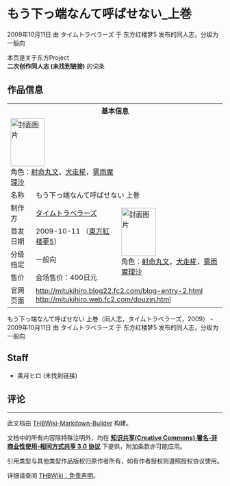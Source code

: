 # もう下っ端なんて呼ばせない_上巻

<!-- source html: G:\repos\THBWiki-Markdown-Builder\THBWikiMarkdown\Temp\main\2\21\ns0%3A%E3%82%82%E3%81%86%E4%B8%8B%E3%81%A3%E7%AB%AF%E3%81%AA%E3%82%93%E3%81%A6%E5%91%BC%E3%81%B0%E3%81%9B%E3%81%AA%E3%81%84_%E4%B8%8A%E5%B7%BB.html -->

2009年10月11日 由 タイムトラベラーズ 于 东方红楼梦5 发布的同人志，分级为 一般向

本页是关于东方Project  
 **二次创作同人志 (未找到链接)** 的词条
## 作品信息

<table><tbody><tr><th colspan="3">基本信息</th></tr><tr><td class="cover-artwork-mobile" colspan="2"><a href="./文件-もう下っ端なんて呼ばせない_上巻封面.jpg.md" class="image" title="封面图片"><img alt="封面图片" src="https://upload.thwiki.cc/thumb/b/bd/%E3%82%82%E3%81%86%E4%B8%8B%E3%81%A3%E7%AB%AF%E3%81%AA%E3%82%93%E3%81%A6%E5%91%BC%E3%81%B0%E3%81%9B%E3%81%AA%E3%81%84_%E4%B8%8A%E5%B7%BB%E5%B0%81%E9%9D%A2.jpg/80px-%E3%82%82%E3%81%86%E4%B8%8B%E3%81%A3%E7%AB%AF%E3%81%AA%E3%82%93%E3%81%A6%E5%91%BC%E3%81%B0%E3%81%9B%E3%81%AA%E3%81%84_%E4%B8%8A%E5%B7%BB%E5%B0%81%E9%9D%A2.jpg" decoding="async" loading="lazy" width="80" height="112" srcset="https://upload.thwiki.cc/thumb/b/bd/%E3%82%82%E3%81%86%E4%B8%8B%E3%81%A3%E7%AB%AF%E3%81%AA%E3%82%93%E3%81%A6%E5%91%BC%E3%81%B0%E3%81%9B%E3%81%AA%E3%81%84_%E4%B8%8A%E5%B7%BB%E5%B0%81%E9%9D%A2.jpg/120px-%E3%82%82%E3%81%86%E4%B8%8B%E3%81%A3%E7%AB%AF%E3%81%AA%E3%82%93%E3%81%A6%E5%91%BC%E3%81%B0%E3%81%9B%E3%81%AA%E3%81%84_%E4%B8%8A%E5%B7%BB%E5%B0%81%E9%9D%A2.jpg 1.5x, https://upload.thwiki.cc/b/bd/%E3%82%82%E3%81%86%E4%B8%8B%E3%81%A3%E7%AB%AF%E3%81%AA%E3%82%93%E3%81%A6%E5%91%BC%E3%81%B0%E3%81%9B%E3%81%AA%E3%81%84_%E4%B8%8A%E5%B7%BB%E5%B0%81%E9%9D%A2.jpg 2x" data-file-width="151" data-file-height="211"></a><div class="cover-char">角色：<a href="./射命丸文.md" title="射命丸文">射命丸文</a>，<a href="./犬走椛.md" title="犬走椛">犬走椛</a>，<a href="./雾雨魔理沙.md" title="雾雨魔理沙">雾雨魔理沙</a></div></td>
</tr><tr><td class="label">名称</td><td colspan="2"> もう下っ端なんて呼ばせない 上巻 </td></tr><tr><td class="label">制作方</td><td><a href="./タイムトラベラーズ.md" title="タイムトラベラーズ">タイムトラベラーズ</a></td><td class="cover-artwork" rowspan="4" style="min-width:112px;"><a href="./文件-もう下っ端なんて呼ばせない_上巻封面.jpg.md" class="image" title="封面图片"><img alt="封面图片" src="https://upload.thwiki.cc/thumb/b/bd/%E3%82%82%E3%81%86%E4%B8%8B%E3%81%A3%E7%AB%AF%E3%81%AA%E3%82%93%E3%81%A6%E5%91%BC%E3%81%B0%E3%81%9B%E3%81%AA%E3%81%84_%E4%B8%8A%E5%B7%BB%E5%B0%81%E9%9D%A2.jpg/80px-%E3%82%82%E3%81%86%E4%B8%8B%E3%81%A3%E7%AB%AF%E3%81%AA%E3%82%93%E3%81%A6%E5%91%BC%E3%81%B0%E3%81%9B%E3%81%AA%E3%81%84_%E4%B8%8A%E5%B7%BB%E5%B0%81%E9%9D%A2.jpg" decoding="async" loading="lazy" width="80" height="112" srcset="https://upload.thwiki.cc/thumb/b/bd/%E3%82%82%E3%81%86%E4%B8%8B%E3%81%A3%E7%AB%AF%E3%81%AA%E3%82%93%E3%81%A6%E5%91%BC%E3%81%B0%E3%81%9B%E3%81%AA%E3%81%84_%E4%B8%8A%E5%B7%BB%E5%B0%81%E9%9D%A2.jpg/120px-%E3%82%82%E3%81%86%E4%B8%8B%E3%81%A3%E7%AB%AF%E3%81%AA%E3%82%93%E3%81%A6%E5%91%BC%E3%81%B0%E3%81%9B%E3%81%AA%E3%81%84_%E4%B8%8A%E5%B7%BB%E5%B0%81%E9%9D%A2.jpg 1.5x, https://upload.thwiki.cc/b/bd/%E3%82%82%E3%81%86%E4%B8%8B%E3%81%A3%E7%AB%AF%E3%81%AA%E3%82%93%E3%81%A6%E5%91%BC%E3%81%B0%E3%81%9B%E3%81%AA%E3%81%84_%E4%B8%8A%E5%B7%BB%E5%B0%81%E9%9D%A2.jpg 2x" data-file-width="151" data-file-height="211"></a><div class="cover-char">角色：<a href="./射命丸文.md" title="射命丸文">射命丸文</a>，<a href="./犬走椛.md" title="犬走椛">犬走椛</a>，<a href="./雾雨魔理沙.md" title="雾雨魔理沙">雾雨魔理沙</a></div></td>
</tr><tr><td class="label">首发日期</td><td>2009-10-11&#160;（<a href="/展会作品列表?e=%E4%B8%9C%E6%96%B9%E7%BA%A2%E6%A5%BC%E6%A2%A6%235">東方紅楼夢5</a>）</td></tr><tr><td class="label">分级指定</td><td>一般向</td></tr><tr><td class="label">售价</td><td>会场售价：400日元</td></tr>
<tr><td class="label">官网页面</td><td colspan="2"><a rel="nofollow" class="external free" href="http://mitukihiro.blog22.fc2.com/blog-entry-2.html">http://mitukihiro.blog22.fc2.com/blog-entry-2.html</a><br><a rel="nofollow" class="external free" href="http://mitukihiro.web.fc2.com/douzin.html">http://mitukihiro.web.fc2.com/douzin.html</a></td></tr></tbody></table>

もう下っ端なんて呼ばせない 上巻（同人志，タイムトラベラーズ，2009） - 2009年10月11日 由 タイムトラベラーズ 于 东方红楼梦5 发布的同人志，分级为 一般向
## Staff
- 美月ヒロ (未找到链接)

## 评论




---

此文档由 [THBWiki-Markdown-Builder](https://github.com/Delsin-Yu/THBWiki-Markdown-Builder) 构建。

文档中的所有内容除特殊注明外，均在 [**知识共享(Creative Commons) 署名-非商业性使用-相同方式共享 3.0 协议**](https://creativecommons.org/licenses/by-sa/3.0/deed.zh-hans) 下提供，附加条款亦可能应用。

引用类型与其他类型作品版权归原作者所有，如有作者授权则遵照授权协议使用。

详细请查阅 [THBWiki：免责声明](https://thbwiki.cc/THBWiki:%E5%85%8D%E8%B4%A3%E5%A3%B0%E6%98%8E)。

